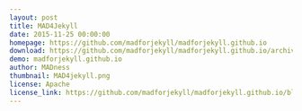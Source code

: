 ```yaml
---
layout: post
title: MAD4Jekyll
date: 2015-11-25 00:00:00
homepage: https://github.com/madforjekyll/madforjekyll.github.io
download: https://github.com/madforjekyll/madforjekyll.github.io/archive/master.zip
demo: madforjekyll.github.io 
author: MADness
thumbnail: MAD4jekyll.png
license: Apache
license_link: https://github.com/madforjekyll/madforjekyll.github.io/blob/master/LICENSE
---
```

